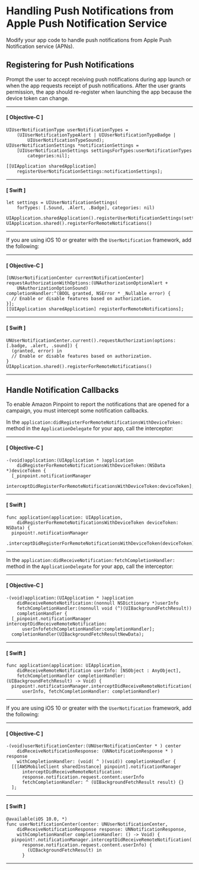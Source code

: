 # Handling Push Notifications from Apple Push Notification Service<a name="mobile-sdk-ios-push-apns"></a>

Modify your app code to handle push notifications from Apple Push Notification service \(APNs\)\.

## Registering for Push Notifications<a name="mobile-sdk-ios-modify-register"></a>

Prompt the user to accept receiving push notifications during app launch or when the app requests receipt of push notifications\. After the user grants permission, the app should re\-register when launching the app because the device token can change\.

------
#### [ Objective\-C ]

```
UIUserNotificationType userNotificationTypes =
    (UIUserNotificationTypeAlert | UIUserNotificationTypeBadge | 
        UIUserNotificationTypeSound);
UIUserNotificationSettings *notificationSettings =
    [UIUserNotificationSettings settingsForTypes:userNotificationTypes 
        categories:nil];

[[UIApplication sharedApplication] 
    registerUserNotificationSettings:notificationSettings];
```

------
#### [ Swift ]

```
let settings = UIUserNotificationSettings(
    forTypes: [.Sound, .Alert, .Badge], categories: nil)

UIApplication.sharedApplication().registerUserNotificationSettings(settings)
UIApplication.shared().registerForRemoteNotifications()
```

------

If you are using iOS 10 or greater with the `UserNotification` framework, add the following:

------
#### [ Objective\-C ]

```
[UNUserNotificationCenter currentNotificationCenter]
requestAuthorizationWithOptions:(UNAuthorizationOptionAlert + 
    UNAuthorizationOptionSound)
completionHandler:^(BOOL granted, NSError * _Nullable error) {
  // Enable or disable features based on authorization.
}];
[[UIApplication sharedApplication] registerForRemoteNotifications];
```

------
#### [ Swift ]

```
UNUserNotificationCenter.current().requestAuthorization(options:[.badge, .alert, .sound]) { 
  (granted, error) in
  // Enable or disable features based on authorization.
}
UIApplication.shared().registerForRemoteNotifications()
```

------

## Handle Notification Callbacks<a name="mobile-sdk-ios-modify-callbacks"></a>

To enable Amazon Pinpoint to report the notifications that are opened for a campaign, you must intercept some notification callbacks\.

In the `application:didRegisterForRemoteNotificationsWithDeviceToken:` method in the `ApplicationDelegate` for your app, call the interceptor:

------
#### [ Objective\-C ]

```
-(void)application:(UIApplication * )application 
    didRegisterForRemoteNotificationsWithDeviceToken:(NSData *)deviceToken {
  [_pinpoint.notificationManager 
      interceptDidRegisterForRemoteNotificationsWithDeviceToken:deviceToken];
```

------
#### [ Swift ]

```
func application(application: UIApplication, 
    didRegisterForRemoteNotificationsWithDeviceToken deviceToken: NSData) {
  pinpoint!.notificationManager
      .interceptDidRegisterForRemoteNotificationsWithDeviceToken(deviceToken)
```

------

In the `application:didReceiveNotification:fetchCompletionHandler:` method in the `ApplicationDelegate` for your app, call the interceptor:

------
#### [ Objective\-C ]

```
-(void)application:(UIApplication * )application 
    didReceiveRemoteNotification:(nonnull NSDictionary *)userInfo 
    fetchCompletionHandler:(nonnull void (^)(UIBackgroundFetchResult))
    completionHandler {
  [_pinpoint.notificationManager interceptDidReceiveRemoteNotification:
      userInfofetchCompletionHandler:completionHandler];
  completionHandler(UIBackgroundFetchResultNewData);
```

------
#### [ Swift ]

```
func application(application: UIApplication, 
    didReceiveRemoteNotification userInfo: [NSObject : AnyObject], 
    fetchCompletionHandler completionHandler: (UIBackgroundFetchResult) -> Void) {
  pinpoint!.notificationManager.interceptDidReceiveRemoteNotification(
      userInfo, fetchCompletionHandler: completionHandler)
```

------

If you are using iOS 10 or greater with the `UserNotification` framework, add the following:

------
#### [ Objective\-C ]

```
-(void)userNotificationCenter:(UNUserNotificationCenter * ) center
    didReceiveNotificationResponse: (UNNotificationResponse * ) response
    withCompletionHandler: (void( ^ )(void)) completionHandler {
  [[[AWSMobileClient sharedInstance] pinpoint].notificationManager 
      interceptDidReceiveRemoteNotification: 
      response.notification.request.content.userInfo
      fetchCompletionHandler: ^ (UIBackgroundFetchResult result) {}
  ];
```

------
#### [ Swift ]

```
@available(iOS 10.0, *)
func userNotificationCenter(center: UNUserNotificationCenter, 
    didReceiveNotificationResponse response: UNNotificationResponse, 
    withCompletionHandler completionHandler: () -> Void) {
  pinpoint!.notificationManager.interceptDidReceiveRemoteNotification(
      response.notification.request.content.userInfo) { 
        (UIBackgroundFetchResult) in 
      }
```

------